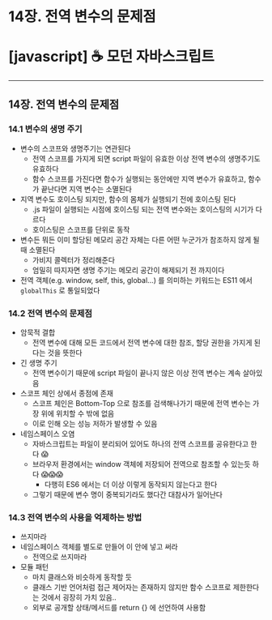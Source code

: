 # 14장. 전역 변수의 문제점

# [javascript] ☕ 모던 자바스크립트

---

## 14장. 전역 변수의 문제점

### 14.1 변수의 생명 주기

- 변수의 스코프와 생명주기는 연관된다
    - 전역 스코프를 가지게 되면 script 파일이 유효한 이상 전역 변수의 생명주기도 유효하다
    - 함수 스코프를 가진다면 함수가 실행되는 동안에만 지역 변수가 유효하고, 함수가 끝난다면 지역 변수는 소멸된다
- 지역 변수도 호이스팅 되지만, 함수의 몸체가 실행되기 전에 호이스팅 된다
    - .js 파일이 실행되는 시점에 호이스팅 되는 전역 변수와는 호이스팅의 시기가 다르다
    - 호이스팅은 스코프를 단위로 동작
- 변수든 뭐든 이미 할당된 메모리 공간 자체는 다른 어떤 누군가가 참조하지 않게 될 때 소멸된다
    - 가비지 콜렉터가 정리해준다
    - 엄밀히 따지자면 생명 주기는 메모리 공간이 해제되기 전 까지이다
- 전역 객체(e.g. window, self, this, global…) 를 의미하는 키워드는 ES11 에서 `globalThis` 로 통일되었다

### 14.2 전역 변수의 문제점

- 암묵적 결합
    - 전역 변수에 대해 모든 코드에서 전역 변수에 대한 참조, 할당 권한을 가지게 된다는 것을 뜻한다
- 긴 생명 주기
    - 전역 변수이기 때문에 script 파일이 끝나지 않은 이상 전역 변수는 계속 살아있음
- 스코프 체인 상에서 종점에 존재
    - 스코프 체인은 Bottom-Top 으로 참조를 검색해나가기 때문에 전역 변수는 가장 위에 위치할 수 밖에 없음
    - 이로 인해 오는 성능 저하가 발생할 수 있음
- 네임스페이스 오염
    - 자바스크립트는 파일이 분리되어 있어도 하나의 전역 스코프를 공유한다고 한다 😱
    - 브라우저 환경에서는 window 객체에 저장되어 전역으로 참조할 수 있는듯 하다 😱😱😱
        - 다행히 ES6 에서는 더 이상 이렇게 동작되지 않는다고 한다
    - 그렇기 때문에 변수 명이 중복되기라도 했다간 대참사가 일어난다

### 14.3 전역 변수의 사용을 억제하는 방법

- 쓰지마라
- 네임스페이스 객체를 별도로 만들어 이 안에 넣고 써라
    - 전역으로 쓰지마라
- 모듈 패턴
    - 마치 클래스와 비슷하게 동작할 듯
    - 클래스 기반 언어처럼 접근 제어자는 존재하지 않지만 함수 스코프로 제한한다는 것에서 굉장히 가치 있음..
    - 외부로 공개할 상태/메서드를 return {} 에 선언하여 사용함
